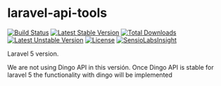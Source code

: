 laravel-api-tools
=================

[![Build Status](https://travis-ci.org/joselfonseca/laravel-api-tools.svg?branch=master)](https://travis-ci.org/joselfonseca/laravel-api-tools)
[![Latest Stable Version](https://poser.pugx.org/joselfonseca/laravel-api-tools/v/stable.svg)](https://packagist.org/packages/joselfonseca/laravel-api-tools) 
[![Total Downloads](https://poser.pugx.org/joselfonseca/laravel-api-tools/downloads.svg)](https://packagist.org/packages/joselfonseca/laravel-api-tools) 
[![Latest Unstable Version](https://poser.pugx.org/joselfonseca/laravel-api-tools/v/unstable.svg)](https://packagist.org/packages/joselfonseca/laravel-api-tools) 
[![License](https://poser.pugx.org/joselfonseca/laravel-api-tools/license.svg)](https://packagist.org/packages/joselfonseca/laravel-api-tools)
[![SensioLabsInsight](https://insight.sensiolabs.com/projects/7862ca7d-551c-4311-82dd-7349eae4e9ee/big.png)](https://insight.sensiolabs.com/projects/7862ca7d-551c-4311-82dd-7349eae4e9ee)

Laravel 5 version.

We are not using Dingo API in this versión. Once Dingo API is stable for laravel 5 the functionality with dingo will be implemented